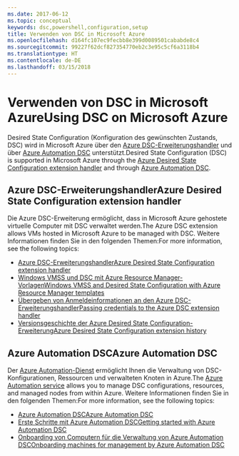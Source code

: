 ```yaml
---
ms.date: 2017-06-12
ms.topic: conceptual
keywords: dsc,powershell,configuration,setup
title: Verwenden von DSC in Microsoft Azure
ms.openlocfilehash: d164fc107ec9fecbb8e399d0089501cababde8c4
ms.sourcegitcommit: 99227f62dcf827354770eb2c3e95c5cf6a3118b4
ms.translationtype: HT
ms.contentlocale: de-DE
ms.lasthandoff: 03/15/2018
---
```

# <a name="using-dsc-on-microsoft-azure"></a><span data-ttu-id="c92f1-103">Verwenden von DSC in Microsoft Azure</span><span class="sxs-lookup"><span data-stu-id="c92f1-103">Using DSC on Microsoft Azure</span></span>

<span data-ttu-id="c92f1-104">Desired State Configuration (Konfiguration des gewünschten Zustands, DSC) wird in Microsoft Azure über den [Azure DSC-Erweiterungshandler](/azure/virtual-machines/virtual-machines-windows-extensions-dsc-overview) und über [Azure Automation DSC](/azure/automation/automation-dsc-overview) unterstützt.</span><span class="sxs-lookup"><span data-stu-id="c92f1-104">Desired State Configuration (DSC) is supported in Microsoft Azure through the [Azure Desired State Configuration extension handler](/azure/virtual-machines/virtual-machines-windows-extensions-dsc-overview) and through [Azure Automation DSC](/azure/automation/automation-dsc-overview).</span></span>

## <a name="azure-desired-state-configuration-extension-handler"></a><span data-ttu-id="c92f1-105">Azure DSC-Erweiterungshandler</span><span class="sxs-lookup"><span data-stu-id="c92f1-105">Azure Desired State Configuration extension handler</span></span>

<span data-ttu-id="c92f1-106">Die Azure DSC-Erweiterung ermöglicht, dass in Microsoft Azure gehostete virtuelle Computer mit DSC verwaltet werden.</span><span class="sxs-lookup"><span data-stu-id="c92f1-106">The Azure DSC extension allows VMs hosted in Microsoft Azure to be managed with DSC.</span></span> <span data-ttu-id="c92f1-107">Weitere Informationen finden Sie in den folgenden Themen:</span><span class="sxs-lookup"><span data-stu-id="c92f1-107">For more information, see the following topics:</span></span>

- [<span data-ttu-id="c92f1-108">Azure DSC-Erweiterungshandler</span><span class="sxs-lookup"><span data-stu-id="c92f1-108">Azure Desired State Configuration extension handler</span></span>](/azure/virtual-machines/virtual-machines-windows-extensions-dsc-overview)
- [<span data-ttu-id="c92f1-109">Windows VMSS und DSC mit Azure Resource Manager-Vorlagen</span><span class="sxs-lookup"><span data-stu-id="c92f1-109">Windows VMSS and Desired State Configuration with Azure Resource Manager templates</span></span>](/azure/virtual-machines/virtual-machines-windows-extensions-dsc-template)
- [<span data-ttu-id="c92f1-110">Übergeben von Anmeldeinformationen an den Azure DSC-Erweiterungshandler</span><span class="sxs-lookup"><span data-stu-id="c92f1-110">Passing credentials to the Azure DSC extension handler</span></span>](/azure/virtual-machines/virtual-machines-windows-extensions-dsc-credentials)
- [<span data-ttu-id="c92f1-111">Versionsgeschichte der Azure Desired State Configuration-Erweiterung</span><span class="sxs-lookup"><span data-stu-id="c92f1-111">Azure Desired State Configuration extension history</span></span>](azureDscexthistory.md)

## <a name="azure-automation-dsc"></a><span data-ttu-id="c92f1-112">Azure Automation DSC</span><span class="sxs-lookup"><span data-stu-id="c92f1-112">Azure Automation DSC</span></span>

<span data-ttu-id="c92f1-113">Der [Azure Automation-Dienst](/services/automation/) ermöglicht Ihnen die Verwaltung von DSC-Konfigurationen, Ressourcen und verwalteten Knoten in Azure.</span><span class="sxs-lookup"><span data-stu-id="c92f1-113">The [Azure Automation service](/services/automation/) allows you to manage DSC configurations, resources, and managed nodes from within Azure.</span></span> <span data-ttu-id="c92f1-114">Weitere Informationen finden Sie in den folgenden Themen:</span><span class="sxs-lookup"><span data-stu-id="c92f1-114">For more information, see the following topics:</span></span>

- [<span data-ttu-id="c92f1-115">Azure Automation DSC</span><span class="sxs-lookup"><span data-stu-id="c92f1-115">Azure Automation DSC</span></span>](/azure/automation/automation-dsc-overview)
- [<span data-ttu-id="c92f1-116">Erste Schritte mit Azure Automation DSC</span><span class="sxs-lookup"><span data-stu-id="c92f1-116">Getting started with Azure Automation DSC</span></span>](/azure/automation/automation-dsc-getting-started)
- [<span data-ttu-id="c92f1-117">Onboarding von Computern für die Verwaltung von Azure Automation DSC</span><span class="sxs-lookup"><span data-stu-id="c92f1-117">Onboarding machines for management by Azure Automation DSC</span></span>](/azure/automation/automation-dsc-onboarding)

